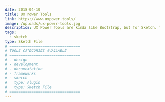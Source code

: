 ```yaml
---
date: 2018-04-10
title: UX Power Tools
link: https://www.uxpower.tools/
image: /uploads/ux-power-tools.jpg
description: UX Power Tools are kinda like Bootstrap, but for Sketch. They’re sophisticated design systems of common components for crafting world-class products. Use them as boilerplates on every project to save yourself time.
tags:
  - sketch
type: Sketch File
# ================================
# TOOLS CATEGORIES AVAILABLE
# ================================
# - design
# - development
# - documentation
# - frameworks
# - sketch
#   type: Plugin
#   type: Sketch File
# ================================
---
```

